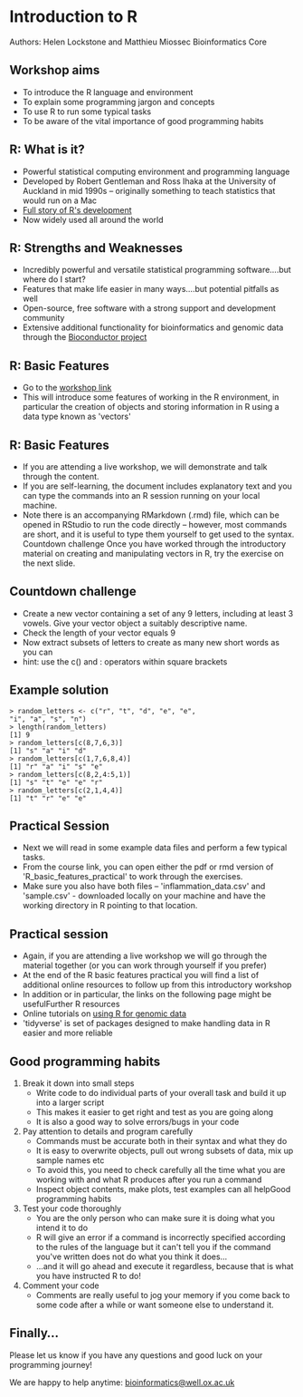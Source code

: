 # Introduction to R

Authors: Helen Lockstone and Matthieu Miossec Bioinformatics Core

## Workshop aims

-   To introduce the R language and environment
-   To explain some programming jargon and concepts
-   To use R to run some typical tasks
-   To be aware of the vital importance of good programming habits

## R: What is it?

-   Powerful statistical computing environment and programming language
-   Developed by Robert Gentleman and Ross Ihaka at the University of
    Auckland in mid 1990s – originally something to teach statistics
    that would run on a Mac
-   [Full story of R's
    development](https://rss.onlinelibrary.wiley.com/doi/pdf/10.1111/j.1740-9713.2018.01169.x)
-   Now widely used all around the world

## R: Strengths and Weaknesses

-   Incredibly powerful and versatile statistical programming
    software….but where do I start?
-   Features that make life easier in many ways….but potential pitfalls
    as well
-   Open-source, free software with a strong support and development
    community
-   Extensive additional functionality for bioinformatics and genomic
    data through the [Bioconductor
    project](https://www.bioconductor.org/)

## R: Basic Features

-   Go to the [workshop
    link](https://www.well.ox.ac.uk/bioinformatics/training/Core_Skills_Scientific_Computing_2020/R/)
-   This will introduce some features of working in the R environment,
    in particular the creation of objects and storing information in R
    using a data type known as 'vectors'

## R: Basic Features

-   If you are attending a live workshop, we will demonstrate and talk
    through the content.
-   If you are self-learning, the document includes explanatory text and
    you can type the commands into an R session running on your local
    machine.
-   Note there is an accompanying RMarkdown (.rmd) file, which can be
    opened in RStudio to run the code directly – however, most commands
    are short, and it is useful to type them yourself to get used to the
    syntax. Countdown challenge Once you have worked through the
    introductory material on creating and manipulating vectors in R, try
    the exercise on the next slide.

## Countdown challenge

-   Create a new vector containing a set of any 9 letters, including at
    least 3 vowels. Give your vector object a suitably descriptive name.
-   Check the length of your vector equals 9
-   Now extract subsets of letters to create as many new short words as
    you can
-   hint: use the c() and : operators within square brackets

## Example solution

    > random_letters <- c("r", "t", "d", "e", "e", 
    "i", "a", "s", "n") 
    > length(random_letters) 
    [1] 9 
    > random_letters[c(8,7,6,3)] 
    [1] "s" "a" "i" "d" 
    > random_letters[c(1,7,6,8,4)] 
    [1] "r" "a" "i" "s" "e" 
    > random_letters[c(8,2,4:5,1)] 
    [1] "s" "t" "e" "e" "r"
    > random_letters[c(2,1,4,4)] 
    [1] "t" "r" "e" "e"

## Practical Session

-   Next we will read in some example data files and perform a few
    typical tasks.
-   From the course link, you can open either the pdf or rmd version of
    'R\_basic\_features\_practical' to work through the exercises.
-   Make sure you also have both files – 'inflammation\_data.csv' and
    'sample.csv' - downloaded locally on your machine and have the
    working directory in R pointing to that location.

## Practical session

-   Again, if you are attending a live workshop we will go through the
    material together (or you can work through yourself if you prefer)
-   At the end of the R basic features practical you will find a list of
    additional online resources to follow up from this introductory
    workshop
-   In addition or in particular, the links on the following page might
    be usefulFurther R resources
-   Online tutorials on [using R for genomic
    data](https://datacarpentry.org/genomics-r-intro/)
-   'tidyverse' is set of packages designed to make handling data in R
    easier and more reliable

## Good programming habits

1.  Break it down into small steps
    -   Write code to do individual parts of your overall task and build
        it up into a larger script
    -   This makes it easier to get right and test as you are going
        along
    -   It is also a good way to solve errors/bugs in your code
2.  Pay attention to details and program carefully
    -   Commands must be accurate both in their syntax and what they do
    -   It is easy to overwrite objects, pull out wrong subsets of data,
        mix up sample names etc
    -   To avoid this, you need to check carefully all the time what you
        are working with and what R produces after you run a command
    -   Inspect object contents, make plots, test examples can all
        helpGood programming habits
3.  Test your code thoroughly
    -   You are the only person who can make sure it is doing what you
        intend it to do
    -   R will give an error if a command is incorrectly specified
        according to the rules of the language but it can't tell you if
        the command you've written does not do what you think it does…
    -   …and it will go ahead and execute it regardless, because that is
        what you have instructed R to do!
4.  Comment your code
    -   Comments are really useful to jog your memory if you come back
        to some code after a while or want someone else to understand
        it.

## Finally…

Please let us know if you have any questions and good luck on your
programming journey!

We are happy to help anytime:
[bioinformatics@well.ox.ac.uk](mailto://bioinformatics@well.ox.ac.uk)
